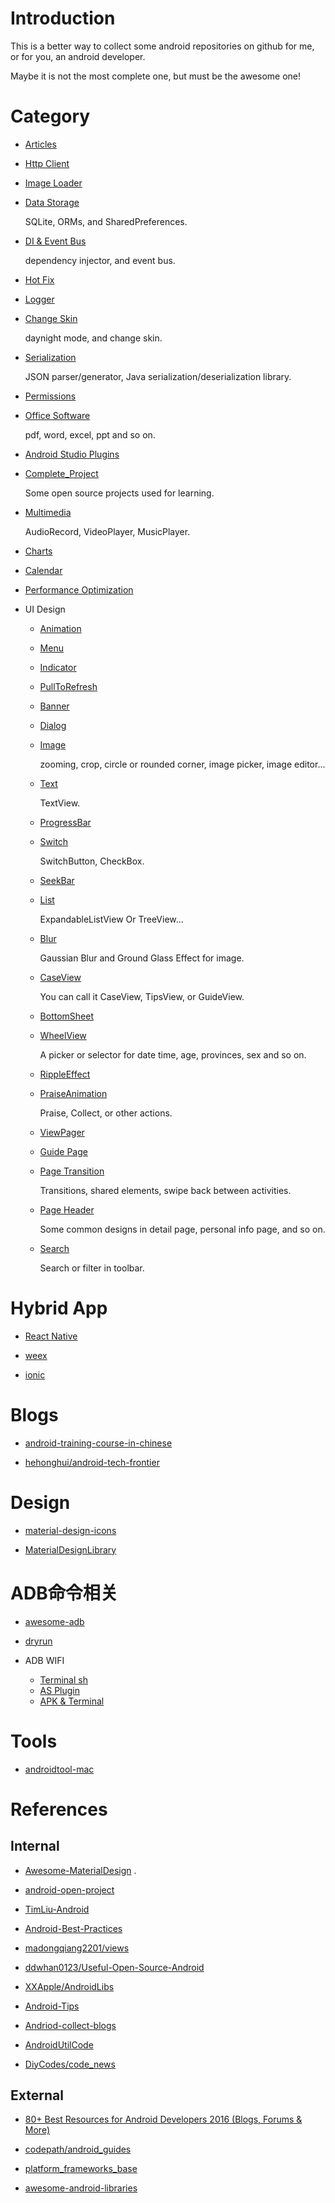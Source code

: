 # Introduction

This is a better way to collect some android repositories on github for me, or for you, an android developer.

Maybe it is not the most complete one, but must be the awesome one!

# Category

- [Articles](https://github.com/Mike-bel/Awesome_Android/blob/master/category/articles.md)

- [Http Client](https://github.com/Mike-bel/Awesome_Android/blob/master/category/http_client.md)

- [Image Loader](https://github.com/Mike-bel/Awesome_Android/blob/master/category/image_loader.md)

- [Data Storage](https://github.com/Mike-bel/Awesome_Android/blob/master/category/data_storage.md)

  SQLite, ORMs, and SharedPreferences.

- [DI & Event Bus](https://github.com/Mike-bel/Awesome_Android/blob/master/category/DI_and_EventBus.md)

  dependency injector, and event bus.
  
- [Hot Fix](https://github.com/Mike-bel/Awesome_Android/blob/master/category/hot_fix.md)

- [Logger](https://github.com/Mike-bel/Awesome_Android/blob/master/category/logger.md)

- [Change Skin](https://github.com/Mike-bel/Awesome_Android/blob/master/category/change_skin.md)

  daynight mode, and change skin.
  
- [Serialization](https://github.com/Mike-bel/Awesome_Android/blob/master/category/serialization.md)

  JSON parser/generator, Java serialization/deserialization library.
  
- [Permissions](https://github.com/Mike-bel/Awesome_Android/blob/master/category/permissions.md)
  
- [Office Software](https://github.com/Mike-bel/Awesome_Android/blob/master/category/office_software.md)

  pdf, word, excel, ppt and so on.
  
- [Android Studio Plugins](https://github.com/Mike-bel/Awesome_Android/blob/master/category/Android_Studio_Plugins.md)

- [Complete_Project](https://github.com/Mike-bel/Awesome_Android/blob/master/category/complete_project.md)

  Some open source projects used for learning.
  
- [Multimedia](https://github.com/Mike-bel/Awesome_Android/blob/master/category/multimedia.md)

  AudioRecord, VideoPlayer, MusicPlayer.
  
- [Charts](https://github.com/Mike-bel/Awesome_Android/blob/master/category/charts.md)

- [Calendar](https://github.com/Mike-bel/Awesome_Android/blob/master/category/calendar.md)

- [Performance Optimization](https://github.com/Mike-bel/Awesome_Android/blob/master/category/performance_optimization.md)

- UI Design

  - [Animation](https://github.com/Mike-bel/Awesome_Android/blob/master/category/ui/animation.md)

  - [Menu](https://github.com/Mike-bel/Awesome_Android/blob/master/category/ui/menu.md)
  
  - [Indicator](https://github.com/Mike-bel/Awesome_Android/blob/master/category/ui/indicator.md)
  
  - [PullToRefresh](https://github.com/Mike-bel/Awesome_Android/blob/master/category/ui/pulltofresh.md)
  
  - [Banner](https://github.com/Mike-bel/Awesome_Android/blob/master/category/ui/banner.md)
  
  - [Dialog](https://github.com/Mike-bel/Awesome_Android/blob/master/category/ui/dialog.md)
  
  - [Image](https://github.com/Mike-bel/Awesome_Android/blob/master/category/ui/image.md)
  
    zooming, crop, circle or rounded corner, image picker, image editor...
  
  - [Text](https://github.com/Mike-bel/Awesome_Android/blob/master/category/ui/text.md)
  
    TextView.
  
  - [ProgressBar](https://github.com/Mike-bel/Awesome_Android/blob/master/category/ui/progressbar.md)
  
  - [Switch](https://github.com/Mike-bel/Awesome_Android/blob/master/category/ui/switch.md)
  
    SwitchButton, CheckBox.
    
  - [SeekBar](https://github.com/Mike-bel/Awesome_Android/blob/master/category/ui/seekbar.md)
    
  - [List](https://github.com/Mike-bel/Awesome_Android/blob/master/category/ui/list.md)
  
    ExpandableListView Or TreeView...
  
  - [Blur](https://github.com/Mike-bel/Awesome_Android/blob/master/category/ui/blur.md)
  
    Gaussian Blur and Ground Glass Effect for image.
    
  - [CaseView](https://github.com/Mike-bel/Awesome_Android/blob/master/category/ui/caseview.md)
  
    You can call it CaseView, TipsView, or GuideView.
    
  - [BottomSheet](https://github.com/Mike-bel/Awesome_Android/blob/master/category/ui/bottomsheet.md)
  
  - [WheelView](https://github.com/Mike-bel/Awesome_Android/blob/master/category/ui/wheelview.md)
  
    A picker or selector for date time, age, provinces, sex and so on.
    
  - [RippleEffect](https://github.com/Mike-bel/Awesome_Android/blob/master/category/ui/ripple.md)
  
  - [PraiseAnimation](https://github.com/Mike-bel/Awesome_Android/blob/master/category/ui/praise.md)
  
    Praise, Collect, or other actions.
    
  - [ViewPager](https://github.com/Mike-bel/Awesome_Android/blob/master/category/ui/viewpager.md)
  
  - [Guide Page](https://github.com/Mike-bel/Awesome_Android/blob/master/category/ui/guide_page.md)
    
  - [Page Transition](https://github.com/Mike-bel/Awesome_Android/blob/master/category/ui/page_transition.md)
  
    Transitions, shared elements, swipe back between activities.
    
  - [Page Header](https://github.com/Mike-bel/Awesome_Android/blob/master/category/ui/page_header.md)
  
    Some common designs in detail page, personal info page, and so on.
    
  - [Search](https://github.com/Mike-bel/Awesome_Android/blob/master/category/ui/search.md)
  
    Search or filter in toolbar.


# Hybrid App

- [React Native](https://facebook.github.io/react-native/)

- [weex](http://alibaba.github.io/weex/index.html)

- [ionic](https://github.com/driftyco/ionic)

# Blogs

- [android-training-course-in-chinese](https://github.com/kesenhoo/android-training-course-in-chinese)

- [hehonghui/android-tech-frontier](https://github.com/hehonghui/android-tech-frontier)

# Design

- [material-design-icons](https://github.com/google/material-design-icons)

- [MaterialDesignLibrary](https://github.com/navasmdc/MaterialDesignLibrary)

# ADB命令相关

- [awesome-adb](https://github.com/mzlogin/awesome-adb)

- [dryrun](https://github.com/cesarferreira/dryrun)

- ADB WIFI

  - [Terminal sh](https://github.com/Bob1993/adbwifi)
  - [AS Plugin](https://github.com/layerlre/ADBWIFI)
  - [APK & Terminal](https://github.com/zeyuec/adbwifi)

# Tools

- [androidtool-mac](https://github.com/mortenjust/androidtool-mac)

# References

## Internal

- [Awesome-MaterialDesign](https://github.com/lightSky/Awesome-MaterialDesign) .

- [android-open-project](https://github.com/Trinea/android-open-project) 

- [TimLiu-Android](https://github.com/Tim9Liu9/TimLiu-Android)

- [Android-Best-Practices](https://github.com/tianzhijiexian/Android-Best-Practices)

- [madongqiang2201/views](https://github.com/madongqiang2201/views)

- [ddwhan0123/Useful-Open-Source-Android](https://github.com/ddwhan0123/Useful-Open-Source-Android)

- [XXApple/AndroidLibs](https://github.com/XXApple/AndroidLibs)

- [Android-Tips](https://github.com/tangqi92/Android-Tips)

- [Andriod-collect-blogs](https://github.com/ZQiang94/Andriod-collect-blogs)

- [AndroidUtilCode](https://github.com/Blankj/AndroidUtilCode)

- [DiyCodes/code_news](https://github.com/DiyCodes/code_news)

## External

- [80+ Best Resources for Android Developers 2016 (Blogs, Forums & More)](http://www.anysoftwaretools.com/best-android-development-resources/)

- [codepath/android_guides](https://github.com/codepath/android_guides)

- [platform_frameworks_base](https://github.com/android/platform_frameworks_base) 

- [awesome-android-libraries](https://github.com/wasabeef/awesome-android-libraries)


